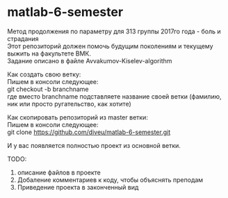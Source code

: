 # matlab-6-semester
Метод продолжения по параметру для 313 группы 2017го года - боль и страдания  
Этот репозиторий должен помочь будущим поколениям и текущему выжить на факультете ВМК.  
Задание описано в файле Avvakumov-Kiselev-algorithm

Как создать свою ветку:  
Пишем в консоли следующее:  
git checkout -b branchname  
где вместо branchname подставляете название своей ветки (фамилию, ник или просто ругательство, как хотите)

Как скопировать репозиторий из master ветки:  
Пишем в консоли следующее:  
git clone https://github.com/diveu/matlab-6-semester.git  

И у вас появляется полностью проект из основной ветки.

TODO:
1) описание файлов в проекте
2) Добаление комментариев к коду, чтобы объяснять преподам
3) Приведение проекта в законченный вид
